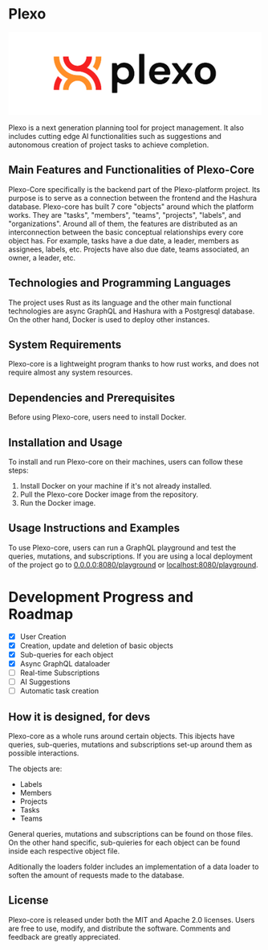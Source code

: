 # Plexo

<picture>
  <source media="(prefers-color-scheme: dark)" srcset="/public/plexo_logo_white_text.svg">
  <source media="(prefers-color-scheme: light)" srcset="/public/plexo_logo_black_text.svg">
  <img alt="Plexo logoype" src="/public/plexo_logo_black_text.svg">
</picture>

Plexo is a next generation planning tool for project management. It also includes cutting edge AI functionalities such as suggestions and autonomous creation of project tasks to achieve completion.  
## Main Features and Functionalities of Plexo-Core

Plexo-Core specifically is the backend part of the Plexo-platform project. Its purpose is to serve as a connection between the frontend and the Hashura database. Plexo-core has built 7 core "objects" around which the platform works. They are "tasks", "members", "teams", "projects", "labels", and "organizations". Around all of them, the features are distributed as an interconnection between the basic conceptual relationships every core object has. For example, tasks have a due date, a leader, members as assignees, labels, etc. Projects have also due date, teams associated, an owner, a leader, etc.

## Technologies and Programming Languages

The project uses Rust as its language and the other main functional technologies are async GraphQL and Hashura with a Postgresql database. On the other hand, Docker is used to deploy other instances.

## System Requirements

Plexo-core is a lightweight program thanks to how rust works, and does not require almost any system resources.

## Dependencies and Prerequisites

Before using Plexo-core, users need to install Docker.

## Installation and Usage

To install and run Plexo-core on their machines, users can follow these steps:

1. Install Docker on your machine if it's not already installed.
2. Pull the Plexo-core Docker image from the repository.
3. Run the Docker image.

## Usage Instructions and Examples

To use Plexo-core, users can run a GraphQL playground and test the queries, mutations, and subscriptions.
If you are using a local deployment of the project go to [0.0.0.0:8080/playground](https://0.0.0.0:8080/playground) or [localhost:8080/playground](https://localhost:8080/playground).
# Development Progress and Roadmap

- [x] User Creation
- [x] Creation, update and deletion of basic objects
- [x] Sub-queries for each object
- [x] Async GraphQL dataloader
- [ ] Real-time Subscriptions
- [ ] AI Suggestions
- [ ] Automatic task creation
## How it is designed, for devs

Plexo-core as a whole runs around certain objects. This ibjects have queries, sub-queries, mutations and subscriptions set-up around them as possible interactions. 

The objects are:
- Labels
- Members
- Projects
- Tasks
- Teams

General queries, mutations and subscriptions can be found on those files. On the other hand specific, sub-quieries for each object can be found inside each respective object file. 

Aditionally the loaders folder includes an implementation of a data loader to soften the amount of requests made to the database.
## License

Plexo-core is released under both the MIT and Apache 2.0 licenses. Users are free to use, modify, and distribute the software. Comments and feedback are greatly appreciated.
